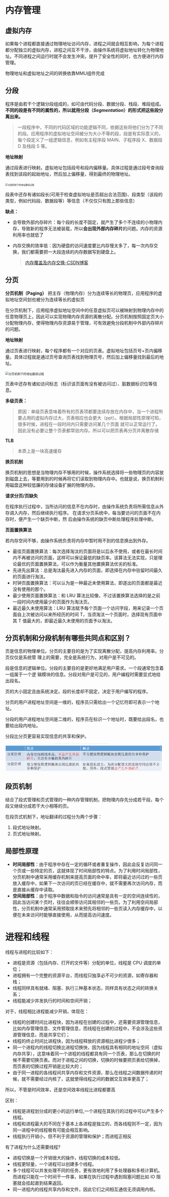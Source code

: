# 内存管理

## 虚拟内存

如果每个进程都直接通过物理地址访问内存，进程之间就会相互影响，为每个进程都分配独立的虚拟内存，进程之间互不干涉，由操作系统将虚拟地址转化为物理地址。不同进程之间运行时就不会发生冲突。提升了安全性的同时，也方便进行内存管理。

物理地址和虚拟地址之间的转换依靠MMU组件完成



## 分段

程序是由若干个逻辑分段组成的，如可由代码分段、数据分段、栈段、堆段组成。**不同的段是有不同的属性的，所以就用分段（*Segmentation*）的形式把这些段分离出来。**

> 一段程序中，不同的代码区域的功能逻辑不同，依据这些将他们分为了不同的段。应用程序的虚拟地址空间被分为大小不等的段，段是有实际意义的，每个段定义了一组逻辑信息，例如有主程序段 MAIN、子程序段 X、数据段 D 及栈段 S 等。

**地址映射**

通过段表进行映射。虚拟地址包括段号和段内偏移量。具体过程是通过段号查询段表找到该段的起始地址，然后加上偏移量，得到最终的物理地址。

<img src="https://oss.javaguide.cn/github/javaguide/cs-basics/operating-system/segment-virtual-address-composition.png" alt="分段机制下的地址翻译过程" style="zoom:50%;" />

段表中还存有诸如段长(可用于检查虚拟地址是否超出合法范围)、段类型（该段的类型，例如代码段、数据段等）等信息（不仅仅只有图上那些信息）

**缺点：**

* 会导致外部内存碎片：每个段的长度不固定，就产生了多个不连续的小物理内存，导致新的程序无法被装载，所以**会出现外部内存碎片**的问题。内存的资源利用率也就低了

* 内存交换的效率低：因为硬盘的访问速度要比内存慢太多了，每一次内存交换，我们都需要把一大段连续的内存数据写到硬盘上。

  > [内存覆盖及内存交换-CSDN博客](https://blog.csdn.net/weixin_46269257/article/details/116277738)



## 分页

**分页机制（Paging）** 把主存（物理内存）分为连续等长的物理页，应用程序的虚拟地址空间划也被分为连续等长的虚拟页

在分页机制下，应用程序虚拟地址空间中的任意虚拟页可以被映射到物理内存中的任意物理页上，因此可以实现物理内存资源的离散分配。分页机制按照固定页大小分配物理内存，使得物理内存资源易于管理，可有效避免分段机制中外部内存碎片的问题。

**地址映射**

通过页表进行映射，每个程序都有一个对应的页表。虚拟地址包括页号+页内偏移量。具体过程就是通过页号查询页表找到物理页号，然后加上偏移量找到最后的地址。

<img src="https://oss.javaguide.cn/github/javaguide/cs-basics/operating-system/paging-virtual-address-composition.png" alt="分页机制下的地址翻译过程" style="zoom:67%;" />

页表中还存有诸如访问标志（标识该页面有没有被访问过）、脏数据标识位等信息。

**多级页表：**

> 原因：单级页表意味着所有的页表项都要连续存放在内存中，当一个进程所要占用的虚拟内存过大，页表相应也会更大（ppt）。根据局部性原理可知，很多时候，进程在一段时间内只需要访问某几个页面 就可以正常运行了。因此没有必要让整个页表都常驻内存。所以可以把页表再分页并离散存储



**TLB**

> 本质上是一块高速缓存



**换页机制**

换页机制的思想是当物理内存不够用的时候，操作系统选择将一些物理页的内容放到磁盘上去，等要用到的时候再将它们读取到物理内存中。也就是说，换页机制利用磁盘这种较低廉的存储设备扩展的物理内存。



**请求分页/页缺失**

在程序执行过程中，当所访问的信息不在内存时，由操作系统负责将所需信息从外存调入内存，然后继续执行程序。 在请求分页系统中，每当要访问的页面不在内存时，便产生一个缺页中断，然 后由操作系统的缺页中断处理程序处理中断。



**页面置换算法**

若内存空间不够，由操作系统负责将内存中暂时用不到的信息换出到外存。

* 最佳页面置换算法：每次选择淘汰的页面将是以后永不使用，或者在最长时间内不再被访问的页面，这样可以保证最低的缺页率。该算法无法实现，只是理论最优的页面置换算法，可以作为衡量其他置换算法优劣的标准。
* 先进先出算法：总是淘汰最先进入内存的页面，即选择在内存中驻留时间最久的页面进行淘汰。
* 时钟页面置换算法：可以认为是一种最近未使用算法，即逐出的页面都是最近没有使用的那个。
* 最少使用页面置换算法：和 LRU 算法比较像，不过该置换算法选择的是之前一段时间内使用最少的页面作为淘汰页。
* 最近最久未使用算法：LRU 算法赋予每个页面一个访问字段，用来记录一个页面自上次被访问以来所经历的时间 T，当须淘汰一个页面时，选择现有页面中其 T 值最大的，即最近最久未使用的页面予以淘汰。



## 分页机制和分段机制有哪些共同点和区别？

页是信息的物理单位。分页的主要目的是为了实现离散分配，提高内存利用率。分页仅仅是系统管 理上的需要，完全是系统行为，对用户是不可见的。 

段是信息的逻辑单位。分段的主要目的是更好地满足用户需求。一个段通常包含着一组属于一个逻 辑模块的信息。分段对用户是可见的，用户编程时需要显式地给出段名。 

页的大小固定且由系统决定。段的长度却不固定，决定于用户编写的程序。 

分页的用户进程地址空间是一维的，程序员只需给出一个记忆符即可表示一个地址。 

分段的用户进程地址空间是二维的，程序员在标识一个地址时，既要给出段名，也要给出段内地址。

分段比分页更容易实现信息的共享和保护。

<img src="img/image-20240526104128900.png" alt="image-20240526104128900" style="zoom: 67%;" />



## 段页机制

结合了段式管理和页式管理的一种内存管理机制，把物理内存先分成若干段，每个段又继续分成若干大小相等的页。

在段页式机制下，地址翻译的过程分为两个步骤：

1. 段式地址映射。
2. 页式地址映射。



## 局部性原理

- **时间局部性**：由于程序中存在一定的循环或者重复操作，因此会反复访问同一个页或一些特定的页，这就体现了时间局部性的特点。为了利用时间局部性，分页机制中通常采用缓存机制来提高页面的命中率，即将最近访问过的一些页放入缓存中，如果下一次访问的页已经在缓存中，就不需要再次访问内存，而是直接从缓存中读取。
- **空间局部性**：由于程序中数据和指令的访问通常是具有一定的空间连续性的，因此当访问某个页时，往往会顺带访问其相邻的一些页。为了利用空间局部性，分页机制中通常采用预取技术来预先将相邻的一些页读入内存缓存中，以便在未来访问时能够直接使用，从而提高访问速度。



# 进程和线程

线程与进程的比较如下：

- 进程是资源（包括内存、打开的文件等）分配的单位，线程是 CPU 调度的单位；
- 进程拥有一个完整的资源平台，而线程只独享必不可少的资源，如寄存器和栈；
- 线程同样具有就绪、阻塞、执行三种基本状态，同样具有状态之间的转换关系；
- 线程能减少并发执行的时间和空间开销；

对于，线程相比进程能减少开销，体现在：

- 线程的创建时间比进程快，因为进程在创建的过程中，还需要资源管理信息，比如内存管理信息、文件管理信息，而线程在创建的过程中，不会涉及这些资源管理信息，而是共享它们；
- 线程的终止时间比进程快，因为线程释放的资源相比进程少很多；
- 同一个进程内的线程切换比进程切换快，因为线程具有相同的地址空间（虚拟内存共享），这意味着同一个进程的线程都具有同一个页表，那么在切换的时候不需要切换页表。而对于进程之间的切换，切换的时候要把页表给切换掉，而页表的切换过程开销是比较大的；
- 由于同一进程的各线程间共享内存和文件资源，那么在线程之间数据传递的时候，就不需要经过内核了，这就使得线程之间的数据交互效率更高了；

所以，不管是时间效率，还是空间效率线程比进程都要高



区别：

- 线程是进程划分成的更小的运行单位,一个进程在其执行的过程中可以产生多个线程。
- 线程和进程最大的不同在于基本上各进程是独立的，而各线程则不一定，因为同一进程中的线程极有可能会相互影响。
- 线程执行开销小，但不利于资源的管理和保护；而进程正相反

有了进程为什么还需要线程?

- 进程切换是一个开销很大的操作，线程切换的成本较低。
- 线程更轻量，一个进程可以创建多个线程。
- 多个线程可以并发处理不同的任务，更有效地利用了多处理器和多核计算机。而进程只能在一个时间干一件事，如果在执行过程中遇到阻塞问题比如 IO 阻塞就会挂起直到结果返回。
- 同一进程内的线程共享内存和文件，因此它们之间相互通信无须调用内核。





















